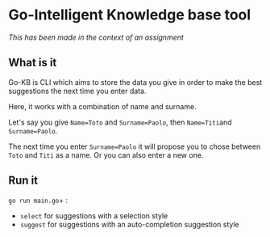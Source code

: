 # Go-Intelligent Knowledge base tool

*This has been made in the context of an assignment*

## What is it

Go-KB is CLI which aims to store the data you give in order to make the best suggestions the next time you enter data.

Here, it works with a combination of name and surname.

Let's say you give `Name=Toto` and `Surname=Paolo`, then `Name=Titi`and `Surname=Paolo`.

The next time you enter `Surname=Paolo` it will propose you to chose between `Toto` and `Titi` as a name. Or you can also enter a new one.

## Run it

`go run main.go`+ :
- `select` for suggestions with a selection style
- `suggest` for suggestions with an auto-completion suggestion style